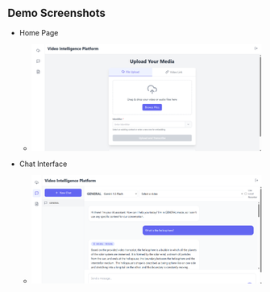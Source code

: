 ## Demo Screenshots

- Home Page
    - ![alt text](image-5.png)

- Chat Interface
    - ![alt text](image-6.png)